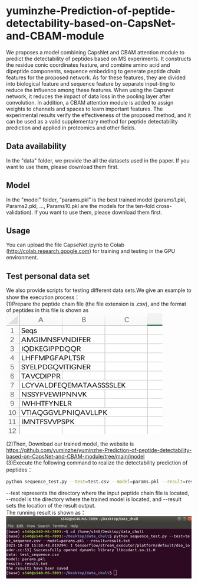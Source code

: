 # yuminzhe-Prediction-of-peptide-detectability-based-on-CapsNet-and-CBAM-module
We proposes a model combining CapsNet and CBAM attention module to predict the detectability of peptides based on MS experiments. It constructs the residue conic coordinates feature, and combine amino acid and dipeptide components, sequence embedding to generate peptide chain features for the proposed network. As for these features, they are divided into biological feature and sequence feature by separate input-ting to reduce the influence among these features. When using the Capsnet network, it reduces the impact of data loss in the pooling layer after convolution. In addition, a CBAM attention module is added to assign weights to channels and spaces to learn important features. The experimental results verify the effectiveness of the proposed method, and it can be used as a valid supplementary method for peptide detectability prediction and applied in proteomics and other fields.



## Data availability
In the "data" folder, we provide the all the datasets used in the paper. If you want to use them, please download them first.


## Model
In the "model" folder, “params.pkl” is the best trained model (params1.pkl, Params2.pkl, …, Params10.pkl are the models for the ten-fold cross-validation). If you want to use them, please download them first.


## Usage
You can upload the file CapseNet.ipynb to Colab (http://colab.research.google.com) for training and testing in the GPU environment.

## Test personal data set
We also provide scripts for testing different data sets.We give an example to show the execution process：</br>
(1)Prepare the peptide chain file (the file extension is .csv), and the format of peptides in this file is shown as</br>
![csv](https://github.com/yuminzhe/yuminzhe-Prediction-of-peptide-detectability-based-on-CapsNet-and-CBAM-module/blob/main/figure1.png)<br>

(2)Then, Download our trained model, the website is https://github.com/yuminzhe/yuminzhe-Prediction-of-peptide-detectability-based-on-CapsNet-and-CBAM-module/tree/main/model </br>
(3)Execute the following command to realize the detectability prediction of peptides：</br>

```bash
python sequence_test.py --test=test.csv --model=params.pkl --result=result.txt
```
--test represents the directory where the input peptide chain file is located, --model is the directory where the trained model is located, and --result sets the location of the result output.</br>
The running result is shown as：
![result1](https://github.com/yuminzhe/yuminzhe-Prediction-of-peptide-detectability-based-on-CapsNet-and-CBAM-module/blob/main/figure2.jpg)<br>

